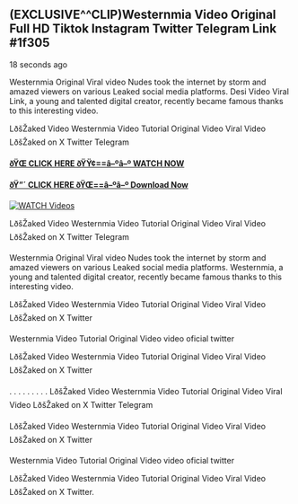 ## (EXCLUSIVE^^CLIP)Westernmia Video Original Full HD Tiktok Instagram Twitter Telegram Link #1f305

18 seconds ago

Westernmia Original Viral video Nudes took the internet by storm and amazed viewers on various Leaked social media platforms. Desi Video Viral Link, a young and talented digital creator, recently became famous thanks to this interesting video.

LðšŽaked Video Westernmia Video Tutorial Original Video Viral Video LðšŽaked on X Twitter Telegram

**[ðŸŒ CLICK HERE ðŸŸ¢==â–ºâ–º WATCH NOW](https://clips-mediaa.blogspot.com/2025/02/video-viral-download.html)**

**[ðŸ”´ CLICK HERE ðŸŒ==â–ºâ–º Download Now](https://clips-mediaa.blogspot.com/2025/02/video-viral-download.html)**

[![WATCH Videos](https://i.imgur.com/dJHk4Zq.gif)](https://clips-mediaa.blogspot.com/2025/02/video-viral-download.html)

LðšŽaked Video Westernmia Video Tutorial Original Video Viral Video LðšŽaked on X Twitter Telegram

Westernmia Original Viral video Nudes took the internet by storm and amazed viewers on various Leaked social media platforms. Westernmia, a young and talented digital creator, recently became famous thanks to this interesting video.

LðšŽaked Video Westernmia Video Tutorial Original Video Viral Video LðšŽaked on X Twitter

Westernmia Video Tutorial Original Video video oficial twitter

LðšŽaked Video Westernmia Video Tutorial Original Video Viral Video LðšŽaked on X Twitter

. . . . . . . . . LðšŽaked Video Westernmia Video Tutorial Original Video Viral Video LðšŽaked on X Twitter Telegram

LðšŽaked Video Westernmia Video Tutorial Original Video Viral Video LðšŽaked on X Twitter

Westernmia Video Tutorial Original Video video oficial twitter

LðšŽaked Video Westernmia Video Tutorial Original Video Viral Video LðšŽaked on X Twitter.